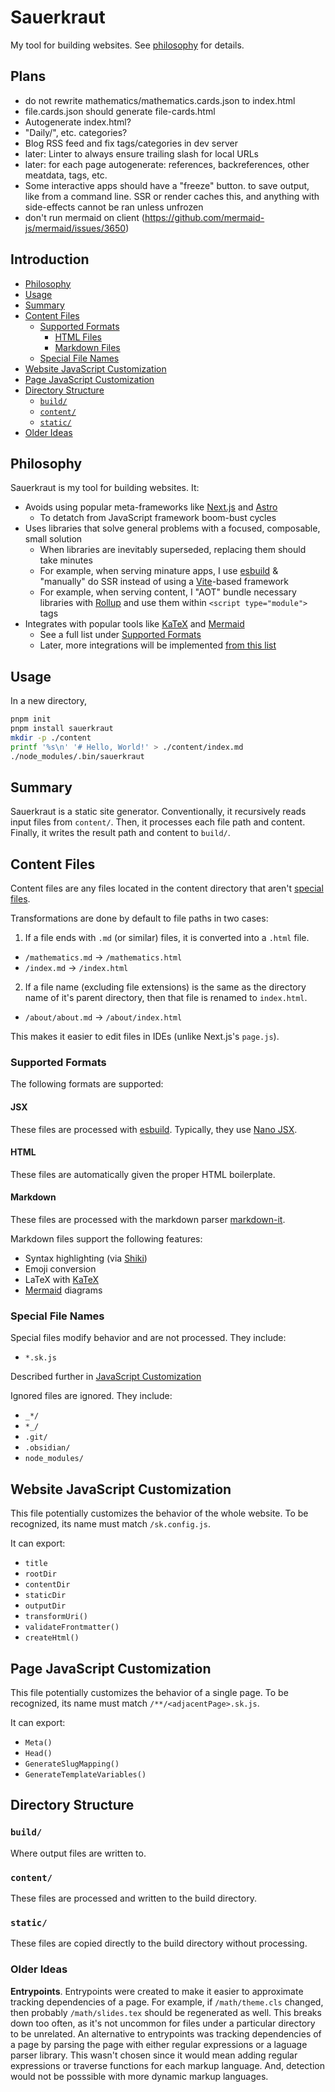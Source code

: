 # Sauerkraut <!-- omit from toc -->

My tool for building websites. See [philosophy](#philosophy) for details.

## Plans <!-- omit from toc -->

- do not rewrite mathematics/mathematics.cards.json to index.html
- file.cards.json should generate file-cards.html
- Autogenerate index.html?
- "Daily/", etc. categories?
- Blog RSS feed and fix tags/categories in dev server
- later: Linter to always ensure trailing slash for local URLs
- later: for each page autogenerate: references, backreferences, other meatdata,
  tags, etc.
- Some interactive apps should have a "freeze" button. to save output, like from
  a command line. SSR or render caches this, and anything with side-effects
  cannot be ran unless unfrozen
- don't run mermaid on client (https://github.com/mermaid-js/mermaid/issues/3650)

## Introduction <!-- omit from toc -->

- [Philosophy](#philosophy)
- [Usage](#usage)
- [Summary](#summary)
- [Content Files](#content-files)
  - [Supported Formats](#supported-formats)
    - [HTML Files](#html-files)
    - [Markdown Files](#markdown-files)
  - [Special File Names](#special-file-names)
- [Website JavaScript Customization](#website-javascript-customization)
- [Page JavaScript Customization](#page-javascript-customization)
- [Directory Structure](#directory-structure)
  - [`build/`](#build)
  - [`content/`](#content)
  - [`static/`](#static)
- [Older Ideas](#older-ideas)

## Philosophy

Sauerkraut is my tool for building websites. It:

- Avoids using popular meta-frameworks like [Next.js](https://nextjs.org) and
  [Astro](https://astro.build)
  - To detatch from JavaScript framework boom-bust cycles
- Uses libraries that solve general problems with a focused, composable, small
  solution
  - When libraries are inevitably superseded, replacing them should take minutes
  - For example, when serving minature apps, I use
    [esbuild](https://esbuild.github.io) & "manually" do SSR instead of using a
    [Vite](https://vite.dev)-based framework
  - For example, when serving content, I "AOT" bundle necessary libraries with
    [Rollup](https://rollupjs.org) and use them within `<script type="module">`
    tags
- Integrates with popular tools like [KaTeX](https://katex.org) and
  [Mermaid](https://mermaid.js.org)
  - See a full list under [Supported Formats](#supported-formats)
  - Later, more integrations will be implemented
    [from this list](https://github.com/fox-lists/catalog-knowledge-tools)

## Usage

In a new directory,

```bash
pnpm init
pnpm install sauerkraut
mkdir -p ./content
printf '%s\n' '# Hello, World!' > ./content/index.md
./node_modules/.bin/sauerkraut
```

## Summary

Sauerkraut is a static site generator. Conventionally, it recursively reads
input files from `content/`. Then, it processes each file path and content.
Finally, it writes the result path and content to `build/`.

## Content Files

Content files are any files located in the content directory that aren't
[special files](#special-file-names).

Transformations are done by default to file paths in two cases:

1. If a file ends with `.md` (or similar) files, it is converted into a `.html`
   file.

- `/mathematics.md` -> `/mathematics.html`
- `/index.md` -> `/index.html`

2. If a file name (excluding file extensions) is the same as the directory name
   of it's parent directory, then that file is renamed to `index.html`.

- `/about/about.md` -> `/about/index.html`

This makes it easier to edit files in IDEs (unlike Next.js's `page.js`).

### Supported Formats

The following formats are supported:

#### JSX

These files are processed with [esbuild](https://github.com/evanw/esbuild).
Typically, they use [Nano JSX](https://github.com/nanojsx/nano).

#### HTML

These files are automatically given the proper HTML boilerplate.

#### Markdown

These files are processed with the markdown parser
[markdown-it](https://github.com/markdown-it/markdown-it).

Markdown files support the following features:

- Syntax highlighting (via [Shiki](https://shiki.style))
- Emoji conversion
- LaTeX with [KaTeX](https://katex.org)
- [Mermaid](https://mermaid.js.org) diagrams

### Special File Names

Special files modify behavior and are not processed. They include:

- `*.sk.js`

Described further in
[JavaScript Customization](#website-javascript-customization)

Ignored files are ignored. They include:

- `_*/`
- `*_/`
- `.git/`
- `.obsidian/`
- `node_modules/`

## Website JavaScript Customization

This file potentially customizes the behavior of the whole website. To be
recognized, its name must match `/sk.config.js`.

It can export:

- `title`
- `rootDir`
- `contentDir`
- `staticDir`
- `outputDir`
- `transformUri()`
- `validateFrontmatter()`
- `createHtml()`

## Page JavaScript Customization

This file potentially customizes the behavior of a single page. To be
recognized, its name must match `/**/<adjacentPage>.sk.js`.

It can export:

- `Meta()`
- `Head()`
- `GenerateSlugMapping()`
- `GenerateTemplateVariables()`

## Directory Structure

### `build/`

Where output files are written to.

### `content/`

These files are processed and written to the build directory.

### `static/`

These files are copied directly to the build directory without processing.

### Older Ideas

**Entrypoints**. Entrypoints were created to make it easier to approximate
tracking dependencies of a page. For example, if `/math/theme.cls` changed, then
probably `/math/slides.tex` should be regenerated as well. This breaks down too
often, as it's not uncommon for files under a particular directory to be
unrelated. An alternative to entrypoints was tracking dependencies of a page by
parsing the page with either regular expressions or a laguage parser library.
This wasn't chosen since it would mean adding regular expressions or traverse
functions for each markup language. And, detection would not be posssible with
more dynamic markup languages.
